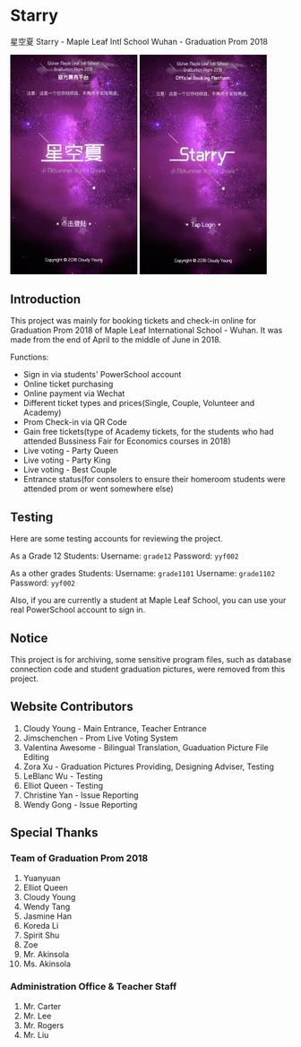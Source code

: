 # Starry
星空夏 Starry - Maple Leaf Intl School Wuhan - Graduation Prom 2018

<div style="display: inline;">
  <img src="https://raw.githubusercontent.com/MeoncStudio/Starry/master/816552282608535932.jpg" width="45%" alt="" />
  <img src="https://raw.githubusercontent.com/MeoncStudio/Starry/master/211469506310972563.jpg" width="45%" alt="" />
</div>

## Introduction

This project was mainly for booking tickets and check-in online for Graduation Prom 2018 of Maple Leaf International School - Wuhan.
It was made from the end of April to the middle of June in 2018.

Functions:
 - Sign in via students' PowerSchool account
 - Online ticket purchasing
 - Online payment via Wechat
 - Different ticket types and prices(Single, Couple, Volunteer and Academy)
 - Prom Check-in via QR Code
 - Gain free tickets(type of Academy tickets, for the students who had attended Bussiness Fair for Economics courses in 2018)
 - Live voting - Party Queen
 - Live voting - Party King
 - Live voting - Best Couple
 - Entrance status(for consolers to ensure their homeroom students were attended prom or went somewhere else)
 
## Testing
Here are some testing accounts for reviewing the project.

As a Grade 12 Students:
Username: `grade12`
Password: `yyf002`

As a other grades Students:
Username: `grade1101`
Username: `grade1102`
Password: `yyf002`

Also, if you are currently a student at Maple Leaf School, you can use your real PowerSchool account to sign in.


## Notice

This project is for archiving, some sensitive program files, such as database connection code and student graduation pictures, were removed from this project.

## Website Contributors

1. Cloudy Young - Main Entrance, Teacher Entrance
2. Jimschenchen - Prom Live Voting System
3. Valentina Awesome - Bilingual Translation, Guaduation Picture File Editing
4. Zora Xu - Graduation Pictures Providing, Designing Adviser, Testing
5. LeBlanc Wu - Testing
6. Elliot Queen - Testing
7. Christine Yan - Issue Reporting
8. Wendy Gong - Issue Reporting

## Special Thanks

### Team of Graduation Prom 2018
1. Yuanyuan
2. Elliot Queen
3. Cloudy Young
4. Wendy Tang
5. Jasmine Han
6. Koreda Li
7. Spirit Shu
8. Zoe
9. Mr. Akinsola
10. Ms. Akinsola

### Administration Office & Teacher Staff
1. Mr. Carter
2. Mr. Lee
3. Mr. Rogers
4. Mr. Liu
